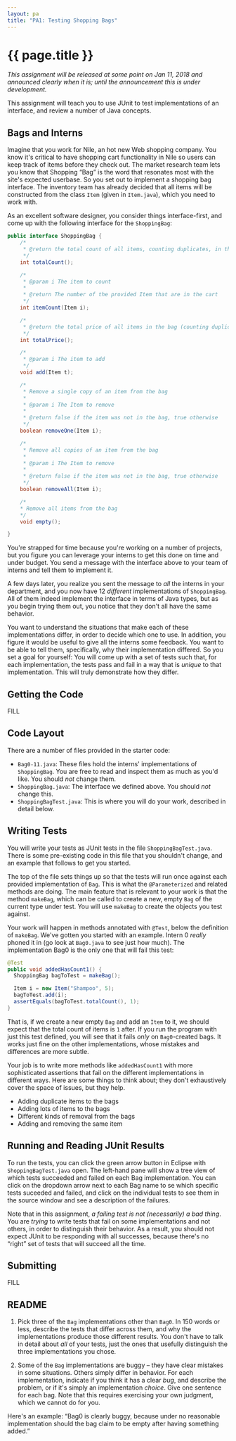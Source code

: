 ```yaml
---
layout: pa
title: "PA1: Testing Shopping Bags"
---
```


<h1>{{ page.title }}</h1>

*This assignment will be released at some point on Jan 11, 2018 and
announced clearly when it is; until the announcement this is under
development.*

This assignment will teach you to use JUnit to test implementations of an
interface, and review a number of Java concepts.

## Bags and Interns

Imagine that you work for Nile, an hot new Web shopping company. You know
it's critical to have shopping cart functionality in Nile so users can keep
track of items before they check out.  The market research team lets you
know that Shopping “Bag” is the word that resonates most with the site's
expected userbase. So you set out to implement a shopping bag interface. The
inventory team has already decided that all items will be constructed from
the class `Item` (given in `Item.java`), which you need to work with.

As an excellent software designer, you consider things interface-first, and
come up with the following interface for the `ShoppingBag`:

```java
public interface ShoppingBag {
	/*
	 * @return the total count of all items, counting duplicates, in the bag.
	 */
	int totalCount();

	/*
	 * @param i The item to count
	 * 
	 * @return The number of the provided Item that are in the cart
	 */
	int itemCount(Item i);

	/*
	 * @return the total price of all items in the bag (counting duplicates)
	 */
	int totalPrice();

	/*
	 * @param i The item to add
	 */
	void add(Item t);

	/*
	 * Remove a single copy of an item from the bag
	 * 
	 * @param i The Item to remove
	 * 
	 * @return false if the item was not in the bag, true otherwise
	 */
	boolean removeOne(Item i);

	/*
	 * Remove all copies of an item from the bag
	 * 
	 * @param i The Item to remove
	 * 
	 * @return false if the item was not in the bag, true otherwise
	 */
	boolean removeAll(Item i);

	/*
	* Remove all items from the bag
	*/
	void empty();

}
```

You're strapped for time because you're working on a number of projects, but
you figure you can leverage your interns to get this done on time and under
budget. You send a message with the interface above to your team of
interns and tell them to implement it.

A few days later, you realize you sent the message to _all_ the interns in
your department, and you now have 12 _different_
implementations of `ShoppingBag`. All of them indeed implement the interface
in terms of Java types, but as you begin trying them out, you notice that
they don't all have the same behavior.

You want to understand the situations that make each of these
implementations differ, in order to decide which one to use. In addition,
you figure it would be useful to give all the interns some feedback. You
want to be able to tell them, specifically, why their implementation
differed. So you set a goal for yourself: You will come up with a set of
tests such that, for each implementation, the tests pass and fail in a way
that is _unique_ to that implementation. This will truly demonstrate how
they differ.

## Getting the Code

FILL

## Code Layout

There are a number of files provided in the starter code:

- `Bag0-11.java`: These files hold the interns' implementations of
  `ShoppingBag`. You are free to read and inspect them as much as you'd
  like. You should *not* change them.
- `ShoppingBag.java`: The interface we defined above. You should *not*
  change this.
- `ShoppingBagTest.java`: This is where you will do your work, described in
  detail below.

## Writing Tests

You will write your tests as JUnit tests in the file `ShoppingBagTest.java`.
There is some pre-existing code in this file that you shouldn't change, and
an example that follows to get you started.

The top of the file sets things up so that the tests will run once against
each provided implementation of `Bag`. This is what the `@Parameterized` and
related methods are doing. The main feature that is relevant to your work is
that the method `makeBag`, which can be called to create a new, empty `Bag`
of the current type under test. You will use `makeBag` to create the objects
you test against.

Your work will happen in methods annotated with `@Test`, below the
definition of `makeBag`. We've gotten you started with an example. Intern 0
_really_ phoned it in (go look at `Bag0.java` to see just how much). The
implementation Bag0 is the only one that will fail this test:

```java
@Test
public void addedHasCount1() {
  ShoppingBag bagToTest = makeBag();

  Item i = new Item("Shampoo", 5);
  bagToTest.add(i);
  assertEquals(bagToTest.totalCount(), 1);
}
```

That is, if we create a new empty `Bag` and add an `Item` to it, we should
expect that the total count of items is `1` after. If you run the program
with just this test defined, you will see that it fails _only_ on
`Bag0`-created bags. It works just fine on the other implementations, whose
mistakes and differences are more subtle.

Your job is to write more methods like `addedHasCount1` with more
sophisticated assertions that fail on the different implementations in
different ways. Here are some things to think about; they don't exhaustively
cover the space of issues, but they help.

- Adding duplicate items to the bags
- Adding lots of items to the bags
- Different kinds of removal from the bags
- Adding and removing the same item

## Running and Reading JUnit Results

To run the tests, you can click the green arrow button in Eclipse with
`ShoppingBagTest.java` open. The left-hand pane will show a tree view of
which tests succeeded and failed on each Bag implementation. You can click
on the dropdown arrow next to each Bag name to se which specific tests
suceeded and failed, and click on the individual tests to see them in the
source window and see a description of the failures.

Note that in this assignment, _a failing test is not (necessarily) a bad
thing_. You are _trying_ to write tests that fail on some implementations
and not others, in order to distinguish their behavior. As a result, you
should not expect JUnit to be responding with all successes, because there's
no “right” set of tests that will succeed all the time.

## Submitting

FILL

## README

1. Pick three of the `Bag` implementations other than `Bag0`. In 150 words
or less, describe the tests that differ across them, and why the
implementations produce those different results. You don't have to talk in
detail about _all_ of your tests, just the ones that usefully distinguish
the three implementations you chose.

2. Some of the `Bag` implementations are buggy – they have clear mistakes in
some situations. Others simply differ in behavior. For each implementation,
indicate if you think it has a clear _bug_, and describe the problem, or if
it's simply an implementation _choice_. Give one sentence for each bag. Note
that this requires exercising your own judgment, which we cannot do for you.

Here's an example: “Bag0 is clearly buggy, because under no reasonable
implementation should the bag claim to be empty after having something
added.”


